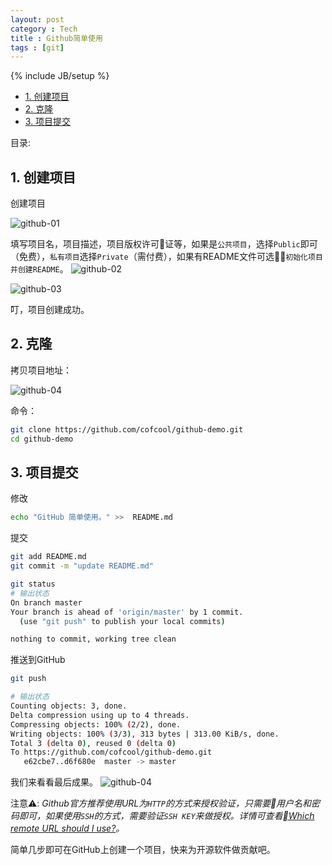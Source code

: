 ```yaml
---
layout: post
category : Tech
title : Github简单使用
tags : [git]
---
```

{% include JB/setup %}

<!-- @import "[TOC]" {cmd="toc" depthFrom=1 depthTo=2 orderedList=false} -->
<!-- code_chunk_output -->

* [1. 创建项目](#1-创建项目)
* [2. 克隆](#2-克隆)
* [3. 项目提交](#3-项目提交)

<!-- /code_chunk_output -->

目录:

## 1. 创建项目

创建项目

![github-01](http://cofcool.net/imgs/github-01.png)

填写项目名，项目描述，项目版权许可证等，如果是`公共项目`，选择`Public`即可（免费），`私有项目`选择`Private`（需付费），如果有README文件可选`初始化项目并创建README`。
![github-02](http://cofcool.net/imgs/github-02.png)

![github-03](http://cofcool.net/imgs/github-03.png)

叮，项目创建成功。

## 2. 克隆

拷贝项目地址：

![github-04](http://cofcool.net/imgs/github-04.png)

命令：
```sh
git clone https://github.com/cofcool/github-demo.git
cd github-demo
```

## 3. 项目提交

修改

```sh
echo "GitHub 简单使用。" >>  README.md
```

提交

```sh
git add README.md
git commit -m "update README.md"

git status
# 输出状态
On branch master
Your branch is ahead of 'origin/master' by 1 commit.
  (use "git push" to publish your local commits)

nothing to commit, working tree clean
```

推送到GitHub

```sh
git push

# 输出状态
Counting objects: 3, done.
Delta compression using up to 4 threads.
Compressing objects: 100% (2/2), done.
Writing objects: 100% (3/3), 313 bytes | 313.00 KiB/s, done.
Total 3 (delta 0), reused 0 (delta 0)
To https://github.com/cofcool/github-demo.git
   e62cbe7..d6f680e  master -> master
```

我们来看看最后成果。
![github-04](http://cofcool.net/imgs/github-05.png)

注意⚠️: *Github官方推荐使用URL为`HTTP`的方式来授权验证，只需要用户名和密码即可，如果使用`SSH`的方式，需要验证`SSH KEY`来做授权。详情可查看[Which remote URL should I use?](https://help.github.com/articles/which-remote-url-should-i-use/)。*

简单几步即可在GitHub上创建一个项目，快来为开源软件做贡献吧。
